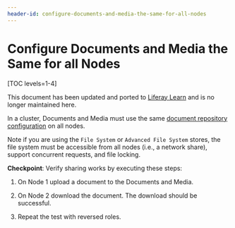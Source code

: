 ```yaml
---
header-id: configure-documents-and-media-the-same-for-all-nodes
---
```


# Configure Documents and Media the Same for all Nodes

[TOC levels=1-4]

<aside class="alert alert-info">
  <span class="wysiwyg-color-blue120">This document has been updated and ported to <a href="https://learn.liferay.com/dxp/7.x/en/installation-and-upgrades/setting-up-liferay/clustering-for-high-availability/database-configuration-for-cluster-nodes.html">Liferay Learn</a> and is no longer maintained here.</span>
</aside>

In a cluster, Documents and Media must use the same
[document repository configuration](/docs/7-2/deploy/-/knowledge_base/d/document-repository-configuration)
on all nodes. 

Note if you are using the `File System` or `Advanced File System` stores, the
file system must be accessible from all nodes (i.e., a network share), support
concurrent requests, and file locking.

**Checkpoint**: Verify sharing works by executing these steps:

1.  On Node 1 upload a document to the Documents and Media.

2.  On Node 2 download the document. The download should be successful.

3.  Repeat the test with reversed roles.

